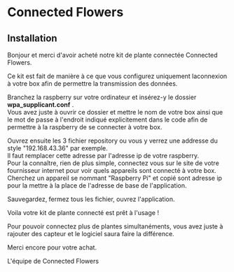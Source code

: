 # Connected Flowers

## Installation

Bonjour et merci d'avoir acheté notre kit de plante connectée Connected Flowers.  

  
Ce kit est fait de manière à ce que vous configurez uniquement laconnexion à votre box afin de permettre la transmission des données.  
  
Branchez la raspberry sur votre ordinateur et insérez-y le dossier __wpa_supplicant.conf__ .  
Vous avez juste à ouvrir ce dossier et mettre le nom de votre box ainsi que le mot de passe à l'endroit indiqué explicitement dans le code afin de permettre à la raspberry de se connecter à votre box.  

  
Ouvrez ensuite les 3 fichier repository ou vous y verrez une addresse du style "192.168.43.36" par exemple.  
Il faut remplacer cette adresse par l'adresse ip de votre raspberry.  
Pour la connaître, rien de plus simple, connectez vous sur le site de votre fournisseur internet pour voir quels appareils sont connecté à votre box. Cherchez un appareil se nommant "Raspberry Pi" et copié sont adresse ip pour la mettre à la place de l'adresse de base de l'application.  
  
Sauvegardez, fermez tous les fichier, ouvrez l'application.    
  
Voila votre kit de plante connecté est prêt à l'usage !  
  
Pour pouvoir connectez plus de plantes simultanéments, vous avez juste à rajouter des capteur et le logiciel saura faire la différence.  
  
Merci encore pour votre achat.  
  
L'équipe de Connected Flowers
